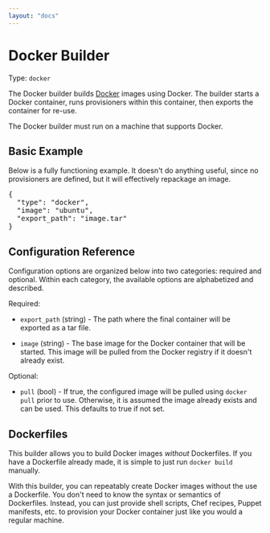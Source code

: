 ```yaml
---
layout: "docs"
---
```


# Docker Builder

Type: `docker`

The Docker builder builds [Docker](http://www.docker.io) images using
Docker. The builder starts a Docker container, runs provisioners within
this container, then exports the container for re-use.

The Docker builder must run on a machine that supports Docker.

## Basic Example

Below is a fully functioning example. It doesn't do anything useful, since
no provisioners are defined, but it will effectively repackage an image.

<pre class="prettyprint">
{
  "type": "docker",
  "image": "ubuntu",
  "export_path": "image.tar"
}
</pre>

## Configuration Reference

Configuration options are organized below into two categories: required and optional. Within
each category, the available options are alphabetized and described.

Required:

* `export_path` (string) - The path where the final container will be exported
  as a tar file.

* `image` (string) - The base image for the Docker container that will
  be started. This image will be pulled from the Docker registry if it
  doesn't already exist.

Optional:

* `pull` (bool) - If true, the configured image will be pulled using
  `docker pull` prior to use. Otherwise, it is assumed the image already
  exists and can be used. This defaults to true if not set.

## Dockerfiles

This builder allows you to build Docker images _without_ Dockerfiles. If
you have a Dockerfile already made, it is simple to just run `docker build`
manually.

With this builder, you can repeatably create Docker images without the use
a Dockerfile. You don't need to know the syntax or semantics of Dockerfiles.
Instead, you can just provide shell scripts, Chef recipes, Puppet manifests,
etc. to provision your Docker container just like you would a regular machine.
